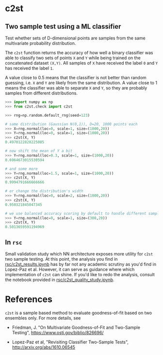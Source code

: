 # c2st

## Two sample test using a ML classifier

Test whether sets of D-dimensional points are samples from the same
multivariate probability distribution.

The `c2st` function returns the accuracy of how well a binary classifier was
able to classify two sets of points `X` and `Y` while being trained on the
concatenated dataset `(X,Y)`. All samples of `X` have received the label `0`
and `Y` has received the label `1`.

A value close to 0.5 means that the classifier is not better than random
guessing, i.e. `X` and `Y` are likely from the same distribution. A value close
to 1 means the classifier was able to separate `X` and `Y`, so they are
probably samples from different distributions.


```py
>>> import numpy as np
>>> from c2st.check import c2st

>>> rng=np.random.default_rng(seed=123)

# same distribution (Gaussian N(0,1)), D=20, 1000 points each
>>> X=rng.normal(loc=0, scale=1, size=(1000,20))
>>> Y=rng.normal(loc=0, scale=1, size=(1000,20))
>>> c2st(X, Y)
0.4970122828225085

# now shift the mean of Y a bit
>>> Y=rng.normal(loc=0.3, scale=1, size=(1000,20))
0.6964673015530594

# and some more
>>> Y=rng.normal(loc=1.5, scale=1, size=(1000,20))
>>> c2st(X, Y)
0.9994791666666666

# or change the distribution's width
>>> Y=rng.normal(loc=0, scale=2, size=(1000,20))
>>> c2st(X, Y)
0.950321845047345

# we use balanced accuracy scoring by default to handle different sample sizes
>>> Y=rng.normal(loc=0, scale=1, size=(300,20))
>>> c2st(X, Y)
0.5013659591194969
```

## In `rsc`

Small validation study which NN architecture exposes more utility for `c2st`
two sample testing. At this point, the analysis you find in
[rsc/c2st_results.ipynb](rsc/c2st_results.ipynb) has by far not any academic
scrutiny as you'd find in Lopez-Paz et al. However, it can serve as guidance
where which implementation of `c2st` can shine.
If you'd like to redo the analysis, consult the notebook provided in [rsc/c2st_quality_study.ipynb](rsc/c2st_quality_study.ipynb).


# References

`c2st` is a sample based method to evaluate goodness-of-fit based on two ensembles only. For more details, see

- Friedman, J. "On Multivariate Goodness-of-Fit and Two-Sample Testing", https://www.osti.gov/biblio/826696/

- Lopez-Paz et al, "Revisiting Classifier Two-Sample Tests", http://arxiv.org/abs/1610.06545
